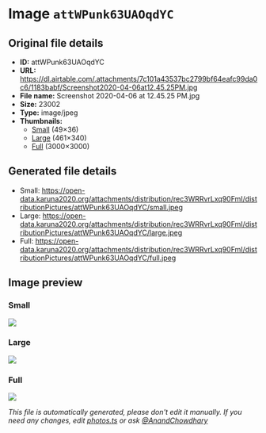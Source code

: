 # Image `attWPunk63UAOqdYC`

## Original file details

- **ID:** attWPunk63UAOqdYC
- **URL:** https://dl.airtable.com/.attachments/7c101a43537bc2799bf64eafc99da0c6/1183babf/Screenshot2020-04-06at12.45.25PM.jpg
- **File name:** Screenshot 2020-04-06 at 12.45.25 PM.jpg
- **Size:** 23002
- **Type:** image/jpeg
- **Thumbnails:**
  - [Small](https://dl.airtable.com/.attachmentThumbnails/8edfdbe9ec5c9d2a732bfed2f5d019b1/428d6c73) (49×36)
  - [Large](https://dl.airtable.com/.attachmentThumbnails/81b65f3df959ae89be55aa77db229fac/50f7cad9) (461×340)
  - [Full](https://dl.airtable.com/.attachmentThumbnails/ad109f30f25926e689ecf66d4039cefa/59ca674e) (3000×3000)

## Generated file details

- Small: https://open-data.karuna2020.org/attachments/distribution/rec3WRRvrLxq90FmI/distributionPictures/attWPunk63UAOqdYC/small.jpeg
- Large: https://open-data.karuna2020.org/attachments/distribution/rec3WRRvrLxq90FmI/distributionPictures/attWPunk63UAOqdYC/large.jpeg
- Full: https://open-data.karuna2020.org/attachments/distribution/rec3WRRvrLxq90FmI/distributionPictures/attWPunk63UAOqdYC/full.jpeg

## Image preview

### Small

![](https://open-data.karuna2020.org/attachments/distribution/rec3WRRvrLxq90FmI/distributionPictures/attWPunk63UAOqdYC/small.jpeg)

### Large

![](https://open-data.karuna2020.org/attachments/distribution/rec3WRRvrLxq90FmI/distributionPictures/attWPunk63UAOqdYC/large.jpeg)

### Full

![](https://open-data.karuna2020.org/attachments/distribution/rec3WRRvrLxq90FmI/distributionPictures/attWPunk63UAOqdYC/full.jpeg)

_This file is automatically generated, please don't edit it manually. If you need any changes, edit [photos.ts](/photos.ts) or ask [@AnandChowdhary](https://github.com/AnandChowdhary)_
